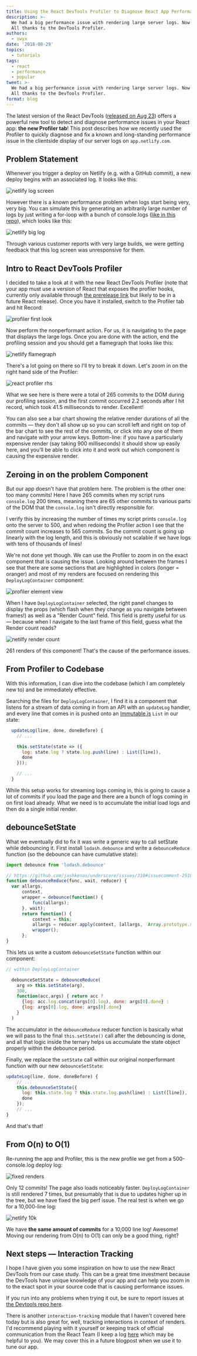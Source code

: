```yaml
---
title: Using the React DevTools Profiler to Diagnose React App Performance Issues
description: >-
  We had a big performance issue with rendering large server logs. Now we don't.
  All thanks to the DevTools Profiler.
authors:
  - swyx
date: '2018-08-29'
topics:
  - tutorials
tags:
  - react
  - performance
  - popular
tweet: >-
  We had a big performance issue with rendering large server logs. Now we don't.
  All thanks to the DevTools Profiler.
format: blog
---
```

The latest version of the React DevTools ([released on Aug 23](https://github.com/sw-yx/fresh-async-react#devtools-profiler-specific)) offers a powerful new tool to detect and diagnose performance issues in your React app: **the new Profiler tab**! This post describes how we recently used the Profiler to quickly diagnose and fix a known and long-standing performance issue in the clientside display of our server logs on `app.netlify.com`.

## Problem Statement

Whenever you trigger a deploy on Netlify (e.g. with a GitHub commit), a new deploy begins with an associated log. It looks like this:

![netlify log screen](/img/blog/netlifylog.png)

However there is a known performance problem when logs start being very, very big. You can simulate this by generating an arbitrarily large number of logs by just writing a for-loop with a bunch of console.logs ([like in this repo](https://github.com/sw-yx/netlify-generate-big-log-for-perf-devtools/blob/master/index.js)), which looks like this:

![netlify big log](/img/blog/netlifylog2.png)

Through various customer reports with very large builds, we were getting feedback that this log screen was unresponsive for them.

## Intro to React DevTools Profiler

I decided to take a look at it with the new React DevTools Profiler (note that your app must use a version of React that exposes the profiler hooks, currently only available through [the prerelease link](https://react-devtools-profiler-prerelease.now.sh/) but likely to be in a future React release). Once you have it installed, switch to the Profiler tab and hit Record:

![profiler first look](/img/blog/netlifylog3.png)

Now perform the nonperformant action. For us, it is navigating to the page that displays the large logs. Once you are done with the action, end the profiling session and you should get a flamegraph that looks like this:

![netlify flamegraph](/img/blog/netlifylog4.png)

There's a lot going on there so I'll try to break it down. Let's zoom in on the right hand side of the Profiler:

![react profiler rhs](/img/blog/netlifylog5.png)

What we see here is there were a total of 265 commits to the DOM during our profiling session, and the first commit occurred 2.2 seconds after I hit record, which took 41.5 milliseconds to render. Excellent!

You can also see a bar chart showing the relative render durations of all the commits — they don't all show up so you can scroll left and right on top of the bar chart to see the rest of the commits, or click into any one of them and navigate with your arrow keys. Bottom-line: if you have a particularly expensive render (say taking 900 milliseconds) it should show up easily here, and you'll be able to click into it and work out which component is causing the expensive render.

## Zeroing in on the problem Component

But our app doesn't have that problem here. The problem is the other one: too many commits! Here I have 265 commits when my script runs `console.log` 200 times, meaning there are 65 other commits to various parts of the DOM that the `console.log` isn't directly responsible for.

I verify this by increasing the number of times my script prints `console.log` onto the server to 500, and when redoing the Profiler action I see that the commit count increases to 565 commits. So the commit count is going up linearly with the log length, and this is obviously not scalable if we have logs with tens of thousands of lines!

We're not done yet though. We can use the Profiler to zoom in on the exact component that is causing the issue. Looking around between the frames I see that there are some sections that are highlighted in colors (longer = oranger) and most of my renders are focused on rendering this `DeployLogContainer` component:

![profiler element view](/img/blog/netlifylog6.png)

When I have `DeployLogContainer` selected, the right panel changes to display the props (which flash when they change as you navigate between frames!) as well as a "Render Count" field. This field is pretty useful for us — because when I navigate to the last frame of this field, guess what the Render count reads?

![netilfy render count](/img/blog/netlifylog7.png)

261 renders of this component! That's the cause of the performance issues.

## From Profiler to Codebase

With this information, I can dive into the codebase (which I am completely new to) and be immediately effective.

Searching the files for `DeployLogContainer`, I find it is a component that listens for a stream of data coming in from an API with an `updateLog` handler, and every line that comes in is pushed onto an [Immutable.js](https://facebook.github.io/immutable-js/) `List` in our state:

```js
  updateLog(line, done, doneBefore) {
    // ...

    this.setState(state => ({
      log: state.log ? state.log.push(line) : List([line]),
      done
    }));

    // ...
  }
```

While this setup works for streaming logs coming in, this is going to cause a lot of commits if you load the page and there are a bunch of logs coming in on first load already. What we need is to accumulate the initial load logs and then do a single initial render.

## debounceSetState

What we eventually did to fix it was write a generic way to call setState while debouncing it. First install `lodash.debounce` and write a `debounceReduce` function (so the debounce can have cumulative state): 

```js
import debounce from 'lodash.debounce'

// https://github.com/jashkenas/underscore/issues/310#issuecomment-2510502
function debounceReduce(func, wait, reducer) {
  var allargs,
      context,
      wrapper = debounce(function() {
          func(allargs);
      }, wait);
      return function() {
          context = this;
          allargs = reducer.apply(context, [allargs,  Array.prototype.slice.call(arguments,0)]);
          wrapper();
      };
}
```

This lets us write a custom `debounceSetState` function within our component:

```js
// within DeployLogContainer

  debounceSetState = debounceReduce(
    arg => this.setState(arg), 
    300,   
    function(acc,args) { return acc ? 
      {log: acc.log.concat(args[0].log), done: args[0].done} :
      {log: args[0].log, done: args[0].done}
    }
  )
```

The accumulator in the `debounceReduce` reducer function is basically what we will pass to the final `this.setState()` call after the debouncing is done, and all that logic inside the ternary helps us accumulate the state object properly within the debounce period.

Finally, we replace the `setState` call within our original nonperformant function with our new `debounceSetState`:

```js
updateLog(line, done, doneBefore) {
    // ...
    this.debounceSetState({
      log: this.state.log ? this.state.log.push(line) : List([line]),
      done
    });
    // ...
}
```

And that's that!

## From O(n) to O(1)

Re-running the app and Profiler, this is the new profile we get from a 500-console.log deploy log:

![fixed renders](/img/blog/netlifylog8.png)

Only 12 commits! The page also loads noticeably faster. `DeployLogContainer` is still rendered 7 times, but presumably that is due to updates higher up in the tree, but we have fixed the big perf issue. The real test is when we go for a 10,000-line log:

![netlify 10k](/img/blog/netlifylog9.png)

We have **the same amount of commits** for a 10,000 line log! Awesome! Moving our rendering from O(n) to O(1) can only be a good thing, right?

## Next steps — Interaction Tracking

I hope I have given you some inspiration on how to use the new React DevTools from our case study. This can be a great time investment because the DevTools have unique knowledge of your app and can help you zoom in to the exact spot in your source code that is causing performance issues. 

If you run into any problems when trying it out, be sure to report issues at [the Devtools repo here](https://github.com/facebook/react-devtools/issues?q=is%3Aissue+is%3Aopen+sort%3Aupdated-desc).

There is another `interaction-tracking` module that I haven't covered here today but is also great for, well, tracking interactions in context of renders. I'd recommend playing with it yourself or keeping track of official communication from the React Team (I keep a log [here](https://github.com/sw-yx/fresh-async-react#devtools-profiler-specific) which may be helpful to you). We may cover this in a future blogpost when we use it to tune our app.
